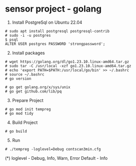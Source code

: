 # sensor project - golang

1. Install PostgreSql on Ubuntu 22.04
```
# sudo apt install postgresql postgresql-contrib
# sudo -i -u postgres
$ psql
ALTER USER postgres PASSWORD 'strongpassword';
```
2. Install packages
```
# wget https://golang.org/dl/go1.23.10.linux-amd64.tar.gz
# sudo tar -C /usr/local -xzf go1.23.10.linux-amd64.tar.gz
# echo 'export PATH=$PATH:/usr/local/go/bin' >> ~/.bashrc
# source ~/.bashrc
# go version

# go get golang.org/x/sys/unix
# go get github.com/lib/pq
```
3. Prepare Project
```
# go mod init tempreg
# go mod tidy
```
4. Build Project
```
# go build
```
5. Run
```
# ./tempreg -loglevel=Debug contscan3min.cfg
```
(*) loglevel - Debug, Info, Warn, Error
    Default - Info

